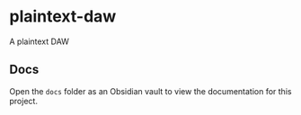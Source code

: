 # plaintext-daw

A plaintext DAW

## Docs

Open the `docs` folder as an Obsidian vault to view the documentation for this project.
